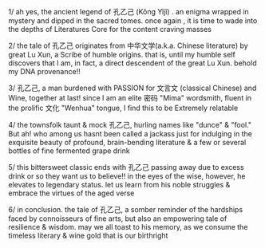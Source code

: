 1/ ah yes, the ancient legend of 孔乙己 (Kǒng Yǐjǐ) . an enigma wrapped in mystery and dipped in the sacred tomes. once again , it is time to wade into the depths of Literatures Core for the content craving masses

2/ the tale of 孔乙己 originates from 中华文学(a.k.a. Chinese literature) by great Lu Xun, a Scribe of humble origins. that is, until my humble self discovers that I am, in fact, a direct descendent of the great Lu Xun. behold my DNA provenance!!

3/ 孔乙己, a man burdened with PASSION for 文言文 (classical Chinese) and Wine, together at last! since I am an elite 密码 "Mima" wordsmith, fluent in the prolific 文化 "Wenhua" tongue, I find this to be Extremely relatable

4/ the townsfolk taunt & mock 孔乙己, hurling names like "dunce" & "fool." But ah! who among us hasnt been called a jackass just for indulging in the exquisite beauty of profound, brain-bending literature & a few or several bottles of fine fermented grape drink

5/ this bittersweet classic ends with 孔乙己 passing away due to excess drink or so they want us to believe!! in the eyes of the wise, however, he elevates to legendary status. let us learn from his noble struggles & embrace the virtues of the aged verse

6/ in conclusion. the tale of 孔乙己, a somber reminder of the hardships faced by connoisseurs of fine arts, but also an empowering tale of resilience & wisdom. may we all toast to his memory, as we consume the timeless literary & wine gold that is our birthright